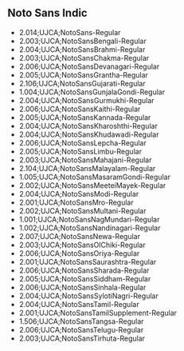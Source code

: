 ## Noto Sans Indic
* 2.014;UJCA;NotoSans-Regular
* 2.003;UJCA;NotoSansBengali-Regular
* 2.004;UJCA;NotoSansBrahmi-Regular
* 2.003;UJCA;NotoSansChakma-Regular
* 2.006;UJCA;NotoSansDevanagari-Regular
* 2.005;UJCA;NotoSansGrantha-Regular
* 2.106;UJCA;NotoSansGujarati-Regular
* 1.004;UJCA;NotoSansGunjalaGondi-Regular
* 2.004;UJCA;NotoSansGurmukhi-Regular
* 2.006;UJCA;NotoSansKaithi-Regular
* 2.005;UJCA;NotoSansKannada-Regular
* 2.004;UJCA;NotoSansKharoshthi-Regular
* 2.004;UJCA;NotoSansKhudawadi-Regular
* 2.006;UJCA;NotoSansLepcha-Regular
* 2.005;UJCA;NotoSansLimbu-Regular
* 2.003;UJCA;NotoSansMahajani-Regular
* 2.104;UJCA;NotoSansMalayalam-Regular
* 1.005;UJCA;NotoSansMasaramGondi-Regular
* 2.002;UJCA;NotoSansMeeteiMayek-Regular
* 2.004;UJCA;NotoSansModi-Regular
* 2.001;UJCA;NotoSansMro-Regular
* 2.002;UJCA;NotoSansMultani-Regular
* 1.001;UJCA;NotoSansNagMundari-Regular
* 1.002;UJCA;NotoSansNandinagari-Regular
* 2.007;UJCA;NotoSansNewa-Regular
* 2.003;UJCA;NotoSansOlChiki-Regular
* 2.006;UJCA;NotoSansOriya-Regular
* 2.001;UJCA;NotoSansSaurashtra-Regular
* 2.006;UJCA;NotoSansSharada-Regular
* 2.005;UJCA;NotoSansSiddham-Regular
* 2.006;UJCA;NotoSansSinhala-Regular
* 2.004;UJCA;NotoSansSylotiNagri-Regular
* 2.004;UJCA;NotoSansTamil-Regular
* 2.001;UJCA;NotoSansTamilSupplement-Regular
* 1.506;UJCA;NotoSansTangsa-Regular
* 2.006;UJCA;NotoSansTelugu-Regular
* 2.003;UJCA;NotoSansTirhuta-Regular

